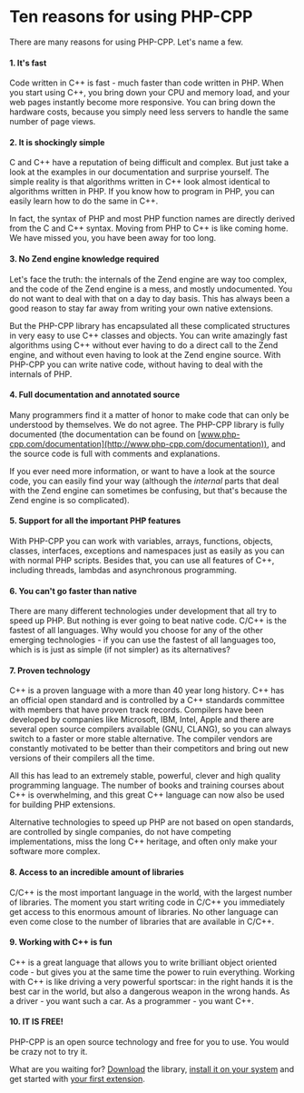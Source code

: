 # Ten reasons for using PHP-CPP

There are many reasons for using PHP-CPP. Let's name a few.

#### 1\. It's fast

Code written in C++ is fast - much faster than code written in PHP. When you start using C++, you bring down your CPU and memory load, and your web pages instantly become more responsive. You can bring down the hardware costs, because you simply need less servers to handle the same number of page views.

#### 2\. It is shockingly simple

C and C++ have a reputation of being difficult and complex. But just take a look at the examples in our documentation and surprise yourself. The simple reality is that algorithms written in C++ look almost identical to algorithms written in PHP. If you know how to program in PHP, you can easily learn how to do the same in C++.

In fact, the syntax of PHP and most PHP function names are directly derived from the C and C++ syntax. Moving from PHP to C++ is like coming home. We have missed you, you have been away for too long.

#### 3\. No Zend engine knowledge required

Let's face the truth: the internals of the Zend engine are way too complex, and the code of the Zend engine is a mess, and mostly undocumented. You do not want to deal with that on a day to day basis. This has always been a good reason to stay far away from writing your own native extensions.

But the PHP-CPP library has encapsulated all these complicated structures in very easy to use C++ classes and objects. You can write amazingly fast algorithms using C++ without ever having to do a direct call to the Zend engine, and without even having to look at the Zend engine source. With PHP-CPP you can write native code, without having to deal with the internals of PHP.

#### 4\. Full documentation and annotated source

Many programmers find it a matter of honor to make code that can only be understood by themselves. We do not agree. The PHP-CPP library is fully documented (the documentation can be found on [www.php-cpp.com/documentation](http://www.php-cpp.com/documentation)), and the source code is full with comments and explanations.

If you ever need more information, or want to have a look at the source code, you can easily find your way (although the _internal_ parts that deal with the Zend engine can sometimes be confusing, but that's because the Zend engine is so complicated).

#### 5\. Support for all the important PHP features

With PHP-CPP you can work with variables, arrays, functions, objects, classes, interfaces, exceptions and namespaces just as easily as you can with normal PHP scripts. Besides that, you can use all features of C++, including threads, lambdas and asynchronous programming.

#### 6\. You can't go faster than native

There are many different technologies under development that all try to speed up PHP. But nothing is ever going to beat native code. C/C++ is the fastest of all languages. Why would you choose for any of the other emerging technologies - if you can use the fastest of all languages too, which is is just as simple (if not simpler) as its alternatives?

#### 7\. Proven technology

C++ is a proven language with a more than 40 year long history. C++ has an official open standard and is controlled by a C++ standards committee with members that have proven track records. Compilers have been developed by companies like Microsoft, IBM, Intel, Apple and there are several open source compilers available (GNU, CLANG), so you can always switch to a faster or more stable alternative. The compiler vendors are constantly motivated to be better than their competitors and bring out new versions of their compilers all the time.

All this has lead to an extremely stable, powerful, clever and high quality programming language. The number of books and training courses about C++ is overwhelming, and this great C++ language can now also be used for building PHP extensions.

Alternative technologies to speed up PHP are not based on open standards, are controlled by single companies, do not have competing implementations, miss the long C++ heritage, and often only make your software more complex.

#### 8\. Access to an incredible amount of libraries

C/C++ is the most important language in the world, with the largest number of libraries. The moment you start writing code in C/C++ you immediately get access to this enormous amount of libraries. No other language can even come close to the number of libraries that are available in C/C++.

#### 9\. Working with C++ is fun

C++ is a great language that allows you to write brilliant object oriented code - but gives you at the same time the power to ruin everything. Working with C++ is like driving a very powerful sportscar: in the right hands it is the best car in the world, but also a dangerous weapon in the wrong hands. As a driver - you want such a car. As a programmer - you want C++.

#### 10\. IT IS FREE!

PHP-CPP is an open source technology and free for you to use. You would be crazy not to try it.

What are you waiting for? [Download](/download) the library, [install it on your system](/documentation/install) and get started with [your first extension](/documentation/your-first-extension).